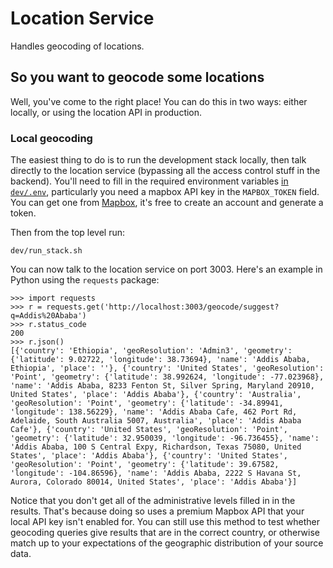 # Location Service

Handles geocoding of locations.

## So you want to geocode some locations

Well, you've come to the right place! You can do this in two ways: either locally, or using the location API in production.

### Local geocoding

The easiest thing to do is to run the development stack locally, then talk directly to the location service (bypassing all the access control stuff in the backend). You'll need to fill in the required environment variables [in `dev/.env`](../dev/README.md), particularly you need a mapbox API key in the `MAPBOX_TOKEN` field. You can get one from [Mapbox](https://docs.mapbox.com/help/getting-started/access-tokens/#how-access-tokens-work), it's free to create an account and generate a token.

Then from the top level run:

    dev/run_stack.sh

You can now talk to the location service on port 3003. Here's an example in Python using the `requests` package:

    >>> import requests
    >>> r = requests.get('http://localhost:3003/geocode/suggest?q=Addis%20Ababa')
    >>> r.status_code
    200
    >>> r.json()
    [{'country': 'Ethiopia', 'geoResolution': 'Admin3', 'geometry': {'latitude': 9.02722, 'longitude': 38.73694}, 'name': 'Addis Ababa, Ethiopia', 'place': ''}, {'country': 'United States', 'geoResolution': 'Point', 'geometry': {'latitude': 38.992624, 'longitude': -77.023968}, 'name': 'Addis Ababa, 8233 Fenton St, Silver Spring, Maryland 20910, United States', 'place': 'Addis Ababa'}, {'country': 'Australia', 'geoResolution': 'Point', 'geometry': {'latitude': -34.89941, 'longitude': 138.56229}, 'name': 'Addis Ababa Cafe, 462 Port Rd, Adelaide, South Australia 5007, Australia', 'place': 'Addis Ababa Cafe'}, {'country': 'United States', 'geoResolution': 'Point', 'geometry': {'latitude': 32.950039, 'longitude': -96.736455}, 'name': 'Addis Ababa, 100 S Central Expy, Richardson, Texas 75080, United States', 'place': 'Addis Ababa'}, {'country': 'United States', 'geoResolution': 'Point', 'geometry': {'latitude': 39.67582, 'longitude': -104.86596}, 'name': 'Addis Ababa, 2222 S Havana St, Aurora, Colorado 80014, United States', 'place': 'Addis Ababa'}]

Notice that you don't get all of the administrative levels filled in in the results. That's because doing so uses a premium Mapbox API that your local API key isn't enabled for. You can still use this method to test whether geocoding queries give results that are in the correct country, or otherwise match up to your expectations of the geographic distribution of your source data.
